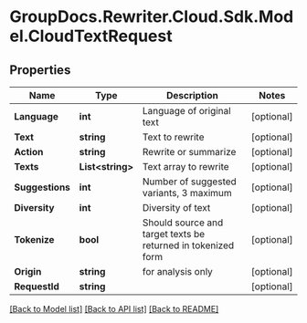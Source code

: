 # GroupDocs.Rewriter.Cloud.Sdk.Model.CloudTextRequest

## Properties

Name | Type | Description | Notes
------------ | ------------- | ------------- | -------------
**Language** | **int** | Language of original text | [optional] 
**Text** | **string** | Text to rewrite | [optional] 
**Action** | **string** | Rewrite or summarize | [optional] 
**Texts** | **List&lt;string&gt;** | Text array to rewrite | [optional] 
**Suggestions** | **int** | Number of suggested variants, 3 maximum | [optional] 
**Diversity** | **int** | Diversity of text | [optional] 
**Tokenize** | **bool** | Should source and target texts be returned in tokenized form | [optional] 
**Origin** | **string** | for analysis only | [optional] 
**RequestId** | **string** |  | [optional] 

[[Back to Model list]](../README.md#documentation-for-models) [[Back to API list]](../README.md#documentation-for-api-endpoints) [[Back to README]](../README.md)

